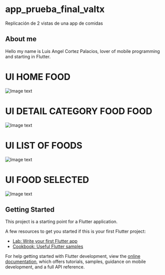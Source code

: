 # app_prueba_final_valtx


Replicación de 2 vistas de una app de comidas
## About me

Hello my name is Luis Angel Cortez Palacios, lover of mobile programming and starting in Flutter.

# UI HOME FOOD

![Image text](https://github.com/lucho120/Flutter_prueba_final_VALTX/blob/main/assets/screens/home.png)

# UI DETAIL CATEGORY FOOD FOOD

![Image text](https://github.com/lucho120/Flutter_prueba_final_VALTX/blob/main/assets/screens/detail_category_food.png)


# UI LIST OF FOODS

![Image text](https://github.com/lucho120/Flutter_prueba_final_VALTX/blob/main/assets/screens/list_foods.png)

# UI FOOD SELECTED

![Image text](https://github.com/lucho120/Flutter_prueba_final_VALTX/blob/main/assets/screens/food_select.png)


## Getting Started

This project is a starting point for a Flutter application.

A few resources to get you started if this is your first Flutter project:

- [Lab: Write your first Flutter app](https://docs.flutter.dev/get-started/codelab)
- [Cookbook: Useful Flutter samples](https://docs.flutter.dev/cookbook)

For help getting started with Flutter development, view the
[online documentation](https://docs.flutter.dev/), which offers tutorials,
samples, guidance on mobile development, and a full API reference.

